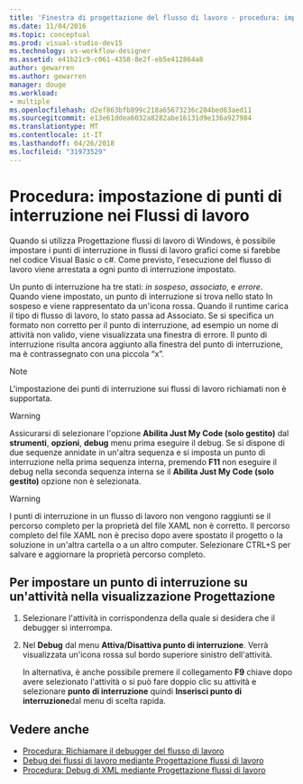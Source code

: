 ```yaml
---
title: 'Finestra di progettazione del flusso di lavoro - procedura: impostare punti di interruzione nei flussi di lavoro'
ms.date: 11/04/2016
ms.topic: conceptual
ms.prod: visual-studio-dev15
ms.technology: vs-workflow-designer
ms.assetid: e41b21c9-c061-4358-8e2f-eb5e412864a8
author: gewarren
ms.author: gewarren
manager: douge
ms.workload:
- multiple
ms.openlocfilehash: d2ef863bfb899c218a65673236c284bed63aed11
ms.sourcegitcommit: e13e61ddea6032a8282abe16131d9e136a927984
ms.translationtype: MT
ms.contentlocale: it-IT
ms.lasthandoff: 04/26/2018
ms.locfileid: "31973529"
---
```

# <a name="how-to-set-breakpoints-in-workflows"></a>Procedura: impostazione di punti di interruzione nei Flussi di lavoro

Quando si utilizza Progettazione flussi di lavoro di Windows, è possibile impostare i punti di interruzione in flussi di lavoro grafici come si farebbe nel codice Visual Basic o c#. Come previsto, l'esecuzione del flusso di lavoro viene arrestata a ogni punto di interruzione impostato.

 Un punto di interruzione ha tre stati: *in sospeso*, *associato*, e *errore*. Quando viene impostato, un punto di interruzione si trova nello stato In sospeso e viene rappresentato da un'icona rossa. Quando il runtime carica il tipo di flusso di lavoro, lo stato passa ad Associato. Se si specifica un formato non corretto per il punto di interruzione, ad esempio un nome di attività non valido, viene visualizzata una finestra di errore. Il punto di interruzione risulta ancora aggiunto alla finestra del punto di interruzione, ma è contrassegnato con una piccola “x”.

> [!NOTE]
> L'impostazione dei punti di interruzione sui flussi di lavoro richiamati non è supportata.

> [!WARNING]
> Assicurarsi di selezionare l'opzione **Abilita Just My Code (solo gestito)** dal **strumenti**, **opzioni**, **debug** menu prima eseguire il debug. Se si dispone di due sequenze annidate in un'altra sequenza e si imposta un punto di interruzione nella prima sequenza interna, premendo **F11** non eseguire il debug nella seconda sequenza interna se il **Abilita Just My Code (solo gestito)** opzione non è selezionata.

> [!WARNING]
> I punti di interruzione in un flusso di lavoro non vengono raggiunti se il percorso completo per la proprietà del file XAML non è corretto. Il percorso completo del file XAML non è preciso dopo avere spostato il progetto o la soluzione in un'altra cartella o a un altro computer. Selezionare CTRL+S per salvare e aggiornare la proprietà percorso completo.

## <a name="to-set-a-breakpoint-on-an-activity-in-the-design-view"></a>Per impostare un punto di interruzione su un'attività nella visualizzazione Progettazione

1.  Selezionare l'attività in corrispondenza della quale si desidera che il debugger si interrompa.

2.  Nel **Debug** dal menu **Attiva/Disattiva punto di interruzione**. Verrà visualizzata un'icona rossa sul bordo superiore sinistro dell'attività.

     In alternativa, è anche possibile premere il collegamento **F9** chiave dopo avere selezionato l'attività o si può fare doppio clic su attività e selezionare **punto di interruzione** quindi **Inserisci punto di interruzione**dal menu di scelta rapida.

## <a name="see-also"></a>Vedere anche

- [Procedura: Richiamare il debugger del flusso di lavoro](../workflow-designer/how-to-invoke-the-workflow-debugger.md)
- [Debug dei flussi di lavoro mediante Progettazione flussi di lavoro](../workflow-designer/debugging-workflows-with-the-workflow-designer.md)
- [Procedura: Debug di XML mediante Progettazione flussi di lavoro](../workflow-designer/how-to-debug-xaml-with-the-workflow-designer.md)